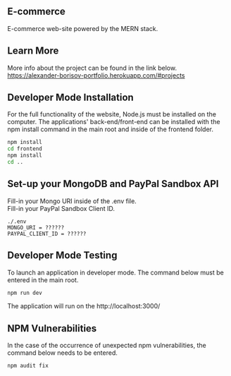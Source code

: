 ## E-commerce

E-commerce web-site powered by the MERN stack.

## Learn More

More info about the project can be found in the link below.
https://alexander-borisov-portfolio.herokuapp.com/#projects


## Developer Mode Installation
For the full functionality of the website, Node.js must be installed on the computer.
The applications' back-end/front-end can be installed with the npm install command in the main root and inside of the frontend folder.
```bash
npm install
cd frontend
npm install
cd ..
```

## Set-up your MongoDB and PayPal Sandbox API
Fill-in your Mongo URI inside of the .env file.
<br>
Fill-in your PayPal Sandbox Client ID.
```
./.env
MONGO_URI = ??????
PAYPAL_CLIENT_ID = ??????
```

## Developer Mode Testing
To launch an application in developer mode. The command below must be entered in the main root.
```bash
npm run dev
```
The application will run on the http://localhost:3000/


## NPM Vulnerabilities
In the case of the occurrence of unexpected npm vulnerabilities, the command below needs to be entered.

```npm audit fix```
